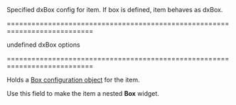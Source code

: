 <!--**
/*-------------------------------------------
    Auto-generated file. Do not modify.
-------------------------------------------

**-->
<!--d-->Specified dxBox config for item. If box is defined, item behaves as dxBox.<!--/d-->
===========================================================================
<!--default-->undefined<!--/default-->
<!--type-->dxBox options<!--/type-->
===========================================================================

<!--shortDescription-->
Holds a [Box configuration object](/Documentation/ApiReference/UI_Widgets/dxBox/Configuration/) for the item.
<!--/shortDescription-->

<!--fullDescription-->
Use this field to make the item a nested **Box** widget.
<!--/fullDescription-->